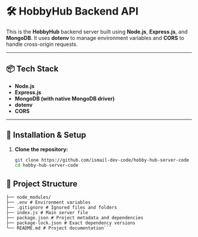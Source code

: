 # 🛠️ HobbyHub Backend API

This is the **HobbyHub** backend server built using **Node.js**, **Express.js**, and **MongoDB**. It uses **dotenv** to manage environment variables and **CORS** to handle cross-origin requests.

---

## 📦 Tech Stack

- **Node.js**
- **Express.js**
- **MongoDB (with native MongoDB driver)**
- **dotenv**
- **CORS**

---

## 🔧 Installation & Setup

1. **Clone the repository:**
   ```bash
   git clone https://github.com/ismail-dev-code/hobby-hub-server-code
   cd hobby-hub-server-code
   
## 📁 Project Structure

```HOBBYHUB-BACKEND/
├── node_modules/
├── .env # Environment variables
├── .gitignore # Ignored files and folders
├── index.js # Main server file
├── package.json # Project metadata and dependencies
├── package-lock.json # Exact dependency versions
└── README.md # Project documentation```




